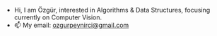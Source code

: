 - Hi, I am Özgür, interested in Algorithms & Data Structures, focusing currently on Computer Vision.
- 📫 My email: ozgurpeynirci@gmail.com

<!---
Zahkklm/Zahkklm is a ✨ special ✨ repository because its `README.md` (this file) appears on your GitHub profile.
You can click the Preview link to take a look at your changes.
--->
